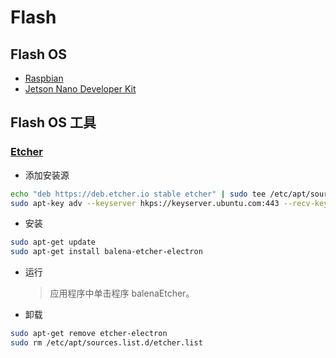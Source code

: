 # Flash

## Flash OS
* [Raspbian](raspbian)
* [Jetson Nano Developer Kit](https://developer.nvidia.com/embedded/jetpack)

## Flash OS 工具
### [Etcher](https://www.balena.io/etcher/)
* 添加安装源
```bash
echo "deb https://deb.etcher.io stable etcher" | sudo tee /etc/apt/sources.list.d/balena-etcher.list
sudo apt-key adv --keyserver hkps://keyserver.ubuntu.com:443 --recv-keys 379CE192D401AB61
```

* 安装
```bash
sudo apt-get update
sudo apt-get install balena-etcher-electron
```

* 运行
    > 应用程序中单击程序 balenaEtcher。

* 卸载
```bash
sudo apt-get remove etcher-electron
sudo rm /etc/apt/sources.list.d/etcher.list
```
